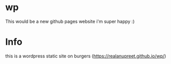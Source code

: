 # wp
This would be a new github pages website i'm super happy :)
# Info
this is a wordpress static site on burgers
(https://realanupreet.github.io/wp/)
